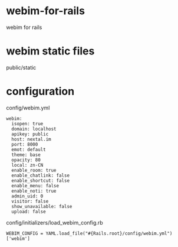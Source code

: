webim-for-rails
===============

webim for rails

webim static files
==================

public/static

configuration
=============

config/webim.yml

	webim:
	  isopen: true
	  domain: localhost
	  apikey: public 
	  host: nextal.im   
	  port: 8000
	  emot: default
	  theme: base
	  opacity: 80
	  local: zn-CN
	  enable_room: true
	  enable_chatlink: false
	  enable_shortcut: false
	  enable_menu: false
	  enable_noti: true
	  admin_uid: 0
	  visitor: false
	  show_unavailable: false
	  upload: false

config/initializers/load_webim_config.rb

	WEBIM_CONFIG = YAML.load_file("#{Rails.root}/config/webim.yml")['webim'] 
